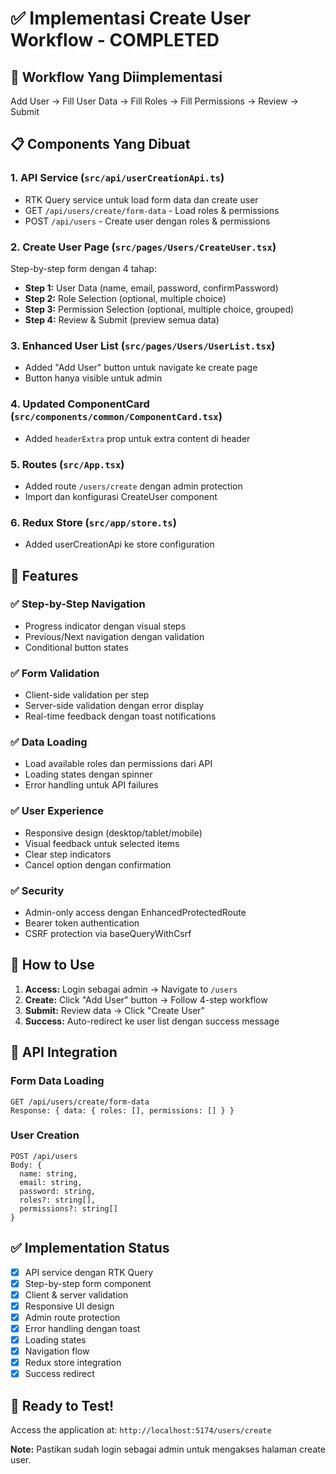 # ✅ Implementasi Create User Workflow - COMPLETED

## 🎯 Workflow Yang Diimplementasi
Add User → Fill User Data → Fill Roles → Fill Permissions → Review → Submit

## 📋 Components Yang Dibuat

### 1. API Service (`src/api/userCreationApi.ts`)
- RTK Query service untuk load form data dan create user
- GET `/api/users/create/form-data` - Load roles & permissions
- POST `/api/users` - Create user dengan roles & permissions

### 2. Create User Page (`src/pages/Users/CreateUser.tsx`)
Step-by-step form dengan 4 tahap:
- **Step 1:** User Data (name, email, password, confirmPassword)
- **Step 2:** Role Selection (optional, multiple choice)
- **Step 3:** Permission Selection (optional, multiple choice, grouped)
- **Step 4:** Review & Submit (preview semua data)

### 3. Enhanced User List (`src/pages/Users/UserList.tsx`)
- Added "Add User" button untuk navigate ke create page
- Button hanya visible untuk admin

### 4. Updated ComponentCard (`src/components/common/ComponentCard.tsx`)
- Added `headerExtra` prop untuk extra content di header

### 5. Routes (`src/App.tsx`)
- Added route `/users/create` dengan admin protection
- Import dan konfigurasi CreateUser component

### 6. Redux Store (`src/app/store.ts`)
- Added userCreationApi ke store configuration

## 🚀 Features

### ✅ Step-by-Step Navigation
- Progress indicator dengan visual steps
- Previous/Next navigation dengan validation
- Conditional button states

### ✅ Form Validation
- Client-side validation per step
- Server-side validation dengan error display
- Real-time feedback dengan toast notifications

### ✅ Data Loading
- Load available roles dan permissions dari API
- Loading states dengan spinner
- Error handling untuk API failures

### ✅ User Experience
- Responsive design (desktop/tablet/mobile)
- Visual feedback untuk selected items
- Clear step indicators
- Cancel option dengan confirmation

### ✅ Security
- Admin-only access dengan EnhancedProtectedRoute
- Bearer token authentication
- CSRF protection via baseQueryWithCsrf

## 📱 How to Use

1. **Access:** Login sebagai admin → Navigate to `/users`
2. **Create:** Click "Add User" button → Follow 4-step workflow
3. **Submit:** Review data → Click "Create User"
4. **Success:** Auto-redirect ke user list dengan success message

## 🔧 API Integration

### Form Data Loading
```http
GET /api/users/create/form-data
Response: { data: { roles: [], permissions: [] } }
```

### User Creation
```http
POST /api/users
Body: {
  name: string,
  email: string,
  password: string,
  roles?: string[],
  permissions?: string[]
}
```

## ✅ Implementation Status

- [x] API service dengan RTK Query
- [x] Step-by-step form component
- [x] Client & server validation
- [x] Responsive UI design
- [x] Admin route protection
- [x] Error handling dengan toast
- [x] Loading states
- [x] Navigation flow
- [x] Redux store integration
- [x] Success redirect

## 🎉 Ready to Test!

Access the application at: `http://localhost:5174/users/create`

**Note:** Pastikan sudah login sebagai admin untuk mengakses halaman create user.

